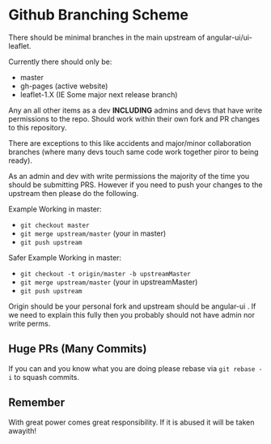 Github Branching Scheme
=======================

There should be minimal branches in the main upstream of angular-ui/ui-leaflet.

Currently there should only be:

- master
- gh-pages (active website)
- leaflet-1.X (IE Some major next release branch)

Any an all other items as a dev **INCLUDING** admins and devs that have write permissions to the repo. Should work within their own fork
and PR changes to this repository.

There are exceptions to this like accidents and major/minor collaboration branches (where many devs touch same code work together piror to being ready).

As an admin and dev with write permissions the majority of the time you should be submitting PRS. However if you need to push your changes to the upstream then please do the following.

Example Working in master:
- `git checkout master`
- `git merge upstream/master` (your in master)
- `git push upstream`

Safer Example Working in master:

- `git checkout -t origin/master -b upstreamMaster`
- `git merge upstream/master` (your in upstreamMaster)
- `git push upstream`

Origin should be your personal fork and upstream should be angular-ui . If we need to explain this fully then you probably should not have admin nor write perms.

## Huge PRs (Many Commits)

If you can and you know what you are doing please rebase via `git rebase -i` to squash commits.

## Remember
With great power comes great responsibility. If it is abused it will be taken awayith!
